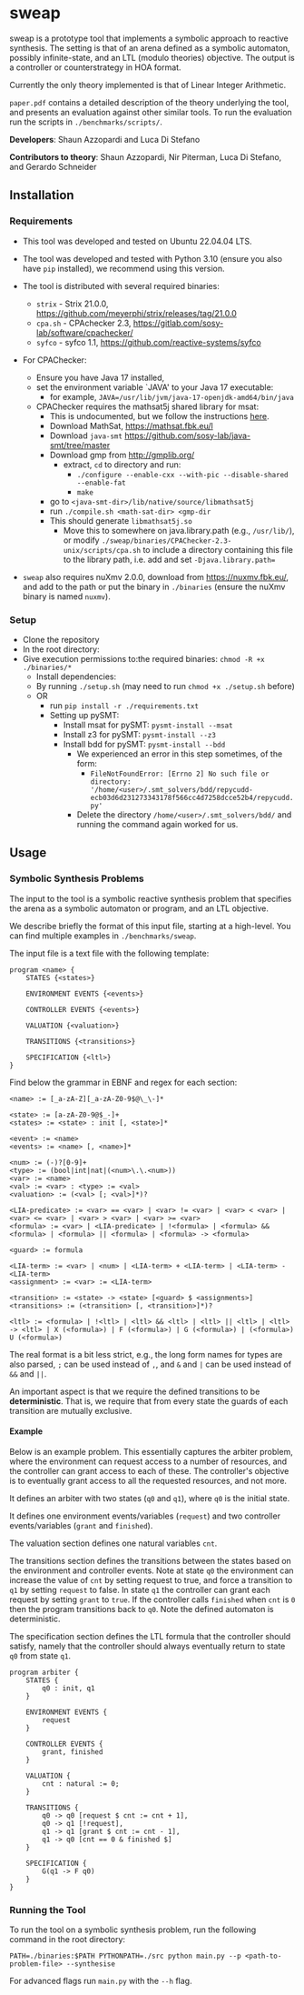 # sweap

sweap is a prototype tool that implements a symbolic approach to reactive synthesis. The setting is that of an arena defined as a symbolic automaton, possibly infinite-state, and an LTL (modulo theories) objective. The output is a controller or counterstrategy in HOA format.

Currently the only theory implemented is that of Linear Integer Arithmetic. 

`paper.pdf` contains a detailed description of the theory underlying the tool, and presents an evaluation against other similar tools. To run the evaluation run the scripts in `./benchmarks/scripts/`.

**Developers**: Shaun Azzopardi and Luca Di Stefano

**Contributors to theory**: Shaun Azzopardi, Nir Piterman, Luca Di Stefano, and Gerardo Schneider

## Installation

### Requirements

- This tool was developed and tested on Ubuntu 22.04.04 LTS.
- The tool was developed and tested with Python 3.10 (ensure you also have `pip` installed), we recommend using this version.
- The tool is distributed with several required binaries:
  - `strix` - Strix 21.0.0, https://github.com/meyerphi/strix/releases/tag/21.0.0
  - `cpa.sh` - CPAchecker 2.3, https://gitlab.com/sosy-lab/software/cpachecker/
  - `syfco` - syfco 1.1, https://github.com/reactive-systems/syfco
- For CPAChecker:
  - Ensure you have Java 17 installed,
  - set the environment variable `JAVA' to your Java 17 executable:
    - for example, `JAVA=/usr/lib/jvm/java-17-openjdk-amd64/bin/java`
  - CPAChecker requires the mathsat5j shared library for msat:
    - This is undocumented, but we follow the instructions [here](https://groups.google.com/g/cpachecker-users/c/QxPDzTXxscU).
    - Download MathSat, https://mathsat.fbk.eu/l
    - Download `java-smt` https://github.com/sosy-lab/java-smt/tree/master
    - Download gmp from http://gmplib.org/
      - extract, `cd` to directory and run:
        - `./configure --enable-cxx --with-pic --disable-shared --enable-fat`
        - `make`
    - go to `<java-smt-dir>/lib/native/source/libmathsat5j`
    - run `./compile.sh <math-sat-dir> <gmp-dir`
    - This should generate `libmathsat5j.so`
      - Move this to somewhere on java.library.path (e.g., `/usr/lib/`), or modify `./sweap/binaries/CPAChecker-2.3-unix/scripts/cpa.sh` to include a directory containing this file to the library path, i.e. add and set `-Djava.library.path=`

- `sweap` also requires nuXmv 2.0.0, download from https://nuxmv.fbk.eu/, and add to the path or put the binary in `./binaries` (ensure the nuXmv binary is named `nuxmv`).

### Setup

- Clone the repository
- In the root directory:
- Give execution permissions to:the required binaries: `chmod -R +x ./binaries/*`
  - Install dependencies: 
  - By running `./setup.sh` (may need to run `chmod +x ./setup.sh` before)
  - OR
    - run `pip install -r ./requirements.txt`
    - Setting up pySMT:
      - Install msat for pySMT: `pysmt-install --msat`
      - Install z3 for pySMT: `pysmt-install --z3`
      - Install bdd for pySMT: `pysmt-install --bdd`
        - We experienced an error in this step sometimes, of the form:
          - `FileNotFoundError: [Errno 2] No such file or directory: '/home/<user>/.smt_solvers/bdd/repycudd-ecb03d6d231273343178f566cc4d7258dcce52b4/repycudd.py'`
        - Delete the directory `/home/<user>/.smt_solvers/bdd/` and running the command again worked for us.

## Usage

### Symbolic Synthesis Problems

The input to the tool is a symbolic reactive synthesis problem that specifies the arena as a symbolic automaton or program, and an LTL objective.

We describe briefly the format of this input file, starting at a high-level. You can find multiple examples in `./benchmarks/sweap`.

The input file is a text file with the following template:

```
program <name> {
    STATES {<states>}

    ENVIRONMENT EVENTS {<events>}

    CONTROLLER EVENTS {<events>}

    VALUATION {<valuation>}

    TRANSITIONS {<transitions>}

    SPECIFICATION {<ltl>}
}
```
Find below the grammar in EBNF and regex for each section:
```
<name> := [_a-zA-Z][_a-zA-Z0-9$@\_\-]*

<state> := [a-zA-Z0-9@$_-]+
<states> := <state> : init [, <state>]*

<event> := <name> 
<events> := <name> [, <name>]*

<num> := (-)?[0-9]+
<type> := (bool|int|nat|(<num>\.\.<num>))
<var> := <name>
<val> := <var> : <type> := <val>
<valuation> := (<val> [; <val>]*)?

<LIA-predicate> := <var> == <var> | <var> != <var> | <var> < <var> | <var> <= <var> | <var> > <var> | <var> >= <var>
<formula> := <var> | <LIA-predicate> | !<formula> | <formula> && <formula> | <formula> || <formula> | <formula> -> <formula>

<guard> := formula

<LIA-term> := <var> | <num> | <LIA-term> + <LIA-term> | <LIA-term> - <LIA-term> 
<assignment> := <var> := <LIA-term>

<transition> := <state> -> <state> [<guard> $ <assignments>]
<transitions> := (<transition> [, <transition>]*)?

<ltl> := <formula> | !<ltl> | <ltl> && <ltl> | <ltl> || <ltl> | <ltl> -> <ltl> | X (<formula>) | F (<formula>) | G (<formula>) | (<formula>) U (<formula>)
```

The real format is a bit less strict, e.g., the long form names for types are also parsed, `;` can be used instead of `,`, and `&` and `|` can be used instead of `&&` and `||`.

An important aspect is that we require the defined transitions to be **deterministic**. That is, we require that from every state the guards of each transition are mutually exclusive.  

#### Example 

Below is an example problem. This essentially captures the arbiter problem, where the environment can request access to a number of resources, and the controller can grant access to each of these. The controller's objective is to eventually grant access to all the requested resources, and not more.

It defines an arbiter with two states (`q0` and `q1`), where `q0` is the initial state. 

It defines one environment events/variables (`request`) and two controller events/variables (`grant` and `finished`). 

The valuation section defines one natural variables `cnt`. 

The transitions section defines the transitions between the states based on the environment and controller events. Note at state `q0` the environment can increase the value of `cnt` by setting request to true, and force a transition to `q1` by setting `request` to false. In state `q1` the controller can grant each request by setting `grant` to `true`. If the controller calls `finished` when `cnt` is `0` then the program transitions back to `q0`. Note the defined automaton is deterministic.

The specification section defines the LTL formula that the controller should satisfy, namely that the controller should always eventually return to state `q0` from state `q1`.

````
program arbiter {
    STATES {
        q0 : init, q1
    }

    ENVIRONMENT EVENTS {
        request
    }

    CONTROLLER EVENTS {
        grant, finished
    }

    VALUATION {
        cnt : natural := 0;
    }

    TRANSITIONS {
        q0 -> q0 [request $ cnt := cnt + 1],
        q0 -> q1 [!request],
        q1 -> q1 [grant $ cnt := cnt - 1],
        q1 -> q0 [cnt == 0 & finished $]
    }

    SPECIFICATION {
        G(q1 -> F q0)
    }
}
````

### Running the Tool

To run the tool on a symbolic synthesis problem, run the following command in the root directory:

```
PATH=./binaries:$PATH PYTHONPATH=./src python main.py --p <path-to-problem-file> --synthesise
```

For advanced flags run `main.py` with the `--h` flag.
